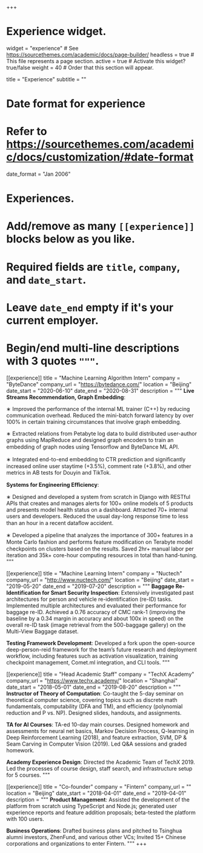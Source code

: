 +++
# Experience widget.
widget = "experience"  # See https://sourcethemes.com/academic/docs/page-builder/
headless = true  # This file represents a page section.
active = true  # Activate this widget? true/false
weight = 40  # Order that this section will appear.

title = "Experience"
subtitle = ""

# Date format for experience
#   Refer to https://sourcethemes.com/academic/docs/customization/#date-format
date_format = "Jan 2006"

# Experiences.
#   Add/remove as many `[[experience]]` blocks below as you like.
#   Required fields are `title`, `company`, and `date_start`.
#   Leave `date_end` empty if it's your current employer.
#   Begin/end multi-line descriptions with 3 quotes `"""`.
[[experience]]
  title = "Machine Learning Algorithm Intern"
  company = "ByteDance"
  company_url = "https://bytedance.com/"
  location = "Beijing"
  date_start = "2020-06-10"
  date_end = "2020-08-31"
  description = """
  **Live Streams Recommendation, Graph Embedding**: 

  ∗ Improved the performance of the internal ML trainer (C++) by reducing communication overhead. Reduced the mini-batch forward latency by over 100% in certain training circumstances that involve graph embedding. 

  ∗ Extracted relations from Petabyte log data to build distributed user-author graphs using MapReduce and designed graph encoders to train an embedding of graph nodes using Tensorﬂow and ByteDance ML API. 

  ∗ Integrated end-to-end embedding to CTR prediction and signiﬁcantly increased online user staytime (+3.5%), comment rate (+3.8%), and other metrics in AB tests for Douyin and TikTok. 

  **Systems for Engineering Eﬃciency**: 

  ∗ Designed and developed a system from scratch in Django with RESTful APIs that creates and manages alerts for 100+ online models of 5 products and presents model health status on a dashboard. Attracted 70+ internal users and developers. Reduced the usual day-long response time to less than an hour in a recent dataﬂow accident. 

  ∗ Developed a pipeline that analyzes the importance of 300+ features in a Monte Carlo fashion and performs feature modiﬁcation on Terabyte model checkpoints on clusters based on the results. Saved 2hr+ manual labor per iteration and 35k+ core-hour computing resources in total than hand-tuning.
  """

[[experience]]
  title = "Machine Learning Intern"
  company = "Nuctech"
  company_url = "http://www.nuctech.com/"
  location = "Beijing"
  date_start = "2019-05-20"
  date_end = "2019-07-20"
  description = """
  **Baggage Re-Identification for Smart Security Inspection**: Extensively investigated past architectures for
  person and vehicle re-identification (re-ID) tasks. Implemented multiple architectures and evaluated their
  performance for baggage re-ID. Achieved a 0.76 accuracy of CMC rank-1 (improving the baseline by a 0.34 margin
  in accuracy and about 100x in speed) on the overall re-ID task (image retrieval from the 500-baggage gallery) on
  the Multi-View Baggage dataset.

  **Testing Framework Development**: Developed a fork upon the open-source deep-person-reid framework for the
  team’s future research and deployment workflow, including features such as activation visualization, training
  checkpoint management, Comet.ml integration, and CLI tools.
  """

[[experience]]
  title = "Head Academic Staff"
  company = "TechX Academy"
  company_url = "https://www.techx.academy/"
  location = "Shanghai"
  date_start = "2018-05-01"
  date_end = "2019-08-20"
  description = """
  **Instructor of Theory of Computation**: Co-taught the 5-day seminar on theoretical computer science, covering
  topics such as discrete math fundamentals, computability (DFA and TM), and efficiency (polynomial reduction and
  P vs. NP). Designed slides, handouts, and assignments.

  **TA for AI Courses**: TA-ed 10-day main courses. Designed homework and assessments for neural net basics,
  Markov Decision Process, Q-learning in Deep Reinforcement Learning (2018), and feature extraction, SVM, DP &
  Seam Carving in Computer Vision (2019). Led Q&A sessions and graded homework.

  **Academy Experience Design**: Directed the Academic Team of TechX 2019. Led the processes of course design,
  staff search, and infrastructure setup for 5 courses.
  """

[[experience]]
  title = "Co-founder"
  company = "Fintern"
  company_url = ""
  location = "Beijing"
  date_start = "2018-04-01"
  date_end = "2019-04-01"
  description = """
  **Product Management**: Assisted the development of the platform from scratch using TypeScript and Node.js; generated user experience reports and feature addition proposals; beta-tested the platform with 100 users.
  
  **Business Operations**: Drafted business plans and pitched to Tsinghua alumni investors, ZhenFund, and various other VCs; Invited 15+ Chinese corporations and organizations to enter Fintern.
  """
+++
